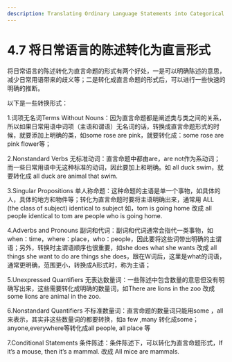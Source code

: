 ```yaml
---
description: Translating Ordinary Language Statements into Categorical Form
---
```


# 4.7 将日常语言的陈述转化为直言形式

将日常语言的陈述转化为直言命题的形式有两个好处，一是可以明确陈述的意思，减少日常用语带来的歧义等；二是转化成直言命题的形式后，可以进行一些快速的明确的推断。

以下是一些转换形式：

1.词项无名词Terms Without Nouns：因为直言命题都是阐述类与类之间的关系，所以如果日常用语中词项（主语和谓语）无名词的话，转换成直言命题形式的时候，就要添加上明确的类，如some rose are pink，就要转化成：some rose are pink flower等；

2.Nonstandard Verbs 无标准动词：直言命题中都由are，are not作为系动词；而一些日常用语中无这种标准的动词，因此要加上和明确。如 all duck swim，就要转化成 all duck are animal that swim.

3.Singular Propositions 单人称命题：这种命题的主语是单一个事物，如具体的人，具体的地方和物件等；转化为直言命题时要将主语明确出来，通常用 ALL (the class of subject) identical to subject 如，tom is going home 改成 all people identical to tom are people who is going home.

4.Adverbs and Pronouns 副词和代词：副词和代词通常会指代一类事物，如 when：time，where：place，who：people，因此要将这些词带出明确的主谓语；另外，转换时主谓语顺序也很重要，如she does what she wants 改成 all things she want to do are things she does，跟在W词后，这里是what的词语，通常更明确，范围更小，转换成A形式时，称为主语；

5.Unexpressed Quantifiers 无表达数量词：一些陈述中包含数量的意思但没有明确写出来，这些需要转化成明确的数量词，如There are lions in the zoo 改成 some lions are animal in the zoo.

6.Nonstandard Quantifiers 不标准数量词：直言命题的数量词只能用some ，all 来表示，其实非这些数量词的都要转换，如a few ,many 转化成some；anyone,everywhere等转化成all people, all place 等

7.Conditional Statements 条件陈述：条件陈述下，可以转化为直言命题形式，If it’s a mouse, then it’s a mammal. 改成 All mice are mammals.

